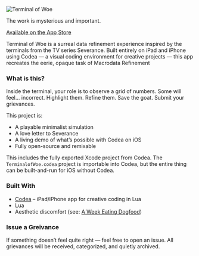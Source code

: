 ![Terminal of Woe](https://codea.io/woe/ipad-hero.png)

The work is mysterious and important.

[Available on the App Store](https://apps.apple.com/us/app/terminal-of-woe/id6744296466)

Terminal of Woe is a surreal data refinement experience inspired by the terminals from the TV series Severance. Built entirely on iPad and iPhone using Codea — a visual coding environment for creative projects — this app recreates the eerie, opaque task of Macrodata Refinement

### What is this?

Inside the terminal, your role is to observe a grid of numbers. Some will feel… incorrect. Highlight them. Refine them. Save the goat. Submit your grievances.

This project is:
- A playable minimalist simulation
- A love letter to Severance
- A living demo of what’s possible with Codea on iOS
- Fully open-source and remixable

This includes the fully exported Xcode project from Codea. The `TerminalofWoe.codea` project is importable into Codea, but the entire thing can be built-and-run for iOS without Codea.

### Built With

- [Codea](https://codea.io) – iPad/iPhone app for creative coding in Lua
- Lua
- Aesthetic discomfort (see: [A Week Eating Dogfood](https://sim.coffee/a-week-eating-dogfood/))

### Issue a Greivance

If something doesn’t feel quite right — feel free to open an issue.
All grievances will be received, categorized, and quietly archived.
